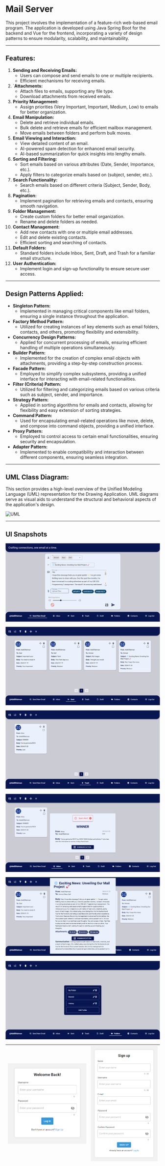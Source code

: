 # Mail Server

This project involves the implementation of a feature-rich web-based email program. The application is developed using Java Spring Boot for the backend and Vue for the frontend, incorporating a variety of design patterns to ensure modularity, scalability, and maintainability.

---

## **Features:**

1. **Sending and Receiving Emails:**
    - Users can compose and send emails to one or multiple recipients.
    - Efficient mechanisms for receiving emails.
2. `**Attachments:**
    - Attach files to emails, supporting any file type.
    - Download attachments from received emails.
3. **Priority Management:**
    - Assign priorities (Very Important, Important, Medium, Low) to emails for better organization.
4. **Email Manipulation:**
    - Delete and retrieve individual emails.
    - Bulk delete and retrieve emails for efficient mailbox management.
    - Move emails between folders and perform bulk moves.
5. **Email Viewing and Interaction:**
    - View detailed content of an email.
    - AI-powered spam detection for enhanced email security.
    - AI-based summarization for quick insights into lengthy emails.
6. **Sorting and Filtering:**
    - Sort emails based on various attributes (Date, Sender, Importance, etc.).
    - Apply filters to categorize emails based on (subject, sender, etc.).
7. **Search Functionality:**
    - Search emails based on different criteria (Subject, Sender, Body, etc.).
8. **Pagination:**
    - Implement pagination for retrieving emails and contacts, ensuring smooth navigation.
9. **Folder Management:**
    - Create custom folders for better email organization.
    - Rename and delete folders as needed.
10. **Contact Management:**
    - Add new contacts with one or multiple email addresses.
    - Edit and delete existing contacts.
    - Efficient sorting and searching of contacts.
11. **Default Folders:**
    - Standard folders include Inbox, Sent, Draft, and Trash for a familiar email structure.
12. **User Authentication:**
    - Implement login and sign-up functionality to ensure secure user access.

---

## **Design Patterns Applied:**

- **Singleton Pattern:**
    - Implemented in managing critical components like email folders, ensuring a single instance throughout the application.
- **Factory Method Pattern:**
    - Utilized for creating instances of key elements such as email folders, contacts, and others, promoting flexibility and extensibility.
- **Concurrency Design Patterns:**
    - Applied for concurrent processing of emails, ensuring efficient handling of multiple operations simultaneously.
- **Builder Pattern:**
    - Implemented for the creation of complex email objects with attachments, providing a step-by-step construction process.
- **Facade Pattern:**
    - Employed to simplify complex subsystems, providing a unified interface for interacting with email-related functionalities.
- **Filter (Criteria) Pattern:**
    - Utilized for filtering and categorizing emails based on various criteria such as subject, sender, and importance.
- **Strategy Pattern:**
    - Applied in sorting algorithms for emails and contacts, allowing for flexibility and easy extension of sorting strategies.
- **Command Pattern:**
    - Used for encapsulating email-related operations like move, delete, and compose into command objects, providing a unified interface.
- **Proxy Pattern:**
    - Employed to control access to certain email functionalities, ensuring security and encapsulation.
- **Adapter Pattern:**
    - Implemented to enable compatibility and interaction between different components, ensuring seamless integration.

---

## **UML Class Diagram:**

This section provides a high-level overview of the Unified Modeling Language (UML) representation for the Drawing Application. UML diagrams serve as visual aids to understand the structural and behavioral aspects of the application's design.

![UML](screenshots/UML.svg)

---

## **UI Snapshots**

![send email](screenshots/sendNewEmail.png)

![sent folder](screenshots/sentFolder.png)

![trash folder](screenshots/trashFolder.png)

![spam](screenshots/spam.png)

![summarization](screenshots/summarization.png)

![custom folders](screenshots/customFolders.png)

| ![login](screenshots/login.png) | ![signup](screenshots/signup.png) |
|:---:|:---:|
